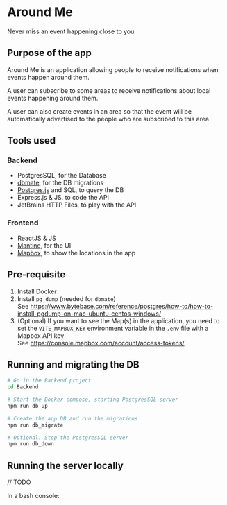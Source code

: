 # Around Me

Never miss an event happening close to you

## Purpose of the app

Around Me is an application allowing people to receive notifications when events happen around them.

A user can subscribe to some areas to receive notifications about local events happening around them.

A user can also create events in an area so that the event will be automatically advertised to the people who are
subscribed to this area

## Tools used

### Backend

- PostgresSQL, for the Database
- [dbmate](https://github.com/amacneil/dbmate), for the DB migrations
- [Postgres.js](https://github.com/porsager/postgres) and SQL, to query the DB
- Express.js & JS, to code the API
- JetBrains HTTP Files, to play with the API

### Frontend

- ReactJS & JS
- [Mantine](https://mantine.dev/), for the UI
- [Mapbox](https://www.mapbox.com/), to show the locations in the app

## Pre-requisite

1. Install Docker
2. Install `pg_dump` (needed for `dbmate`)     
   See https://www.bytebase.com/reference/postgres/how-to/how-to-install-pgdump-on-mac-ubuntu-centos-windows/
3. (Optional) If you want to see the Map(s) in the application, you need to set the `VITE_MAPBOX_KEY` environment variable in the `.env` file with a Mapbox API key     
   See https://console.mapbox.com/account/access-tokens/

## Running and migrating the DB

```bash
# Go in the Backend project
cd Backend

# Start the Docker compose, starting PostgresSQL server
npm run db_up

# Create the app DB and run the migrations
npm run db_migrate

# Optional. Stop the PostgresSQL server
npm run db_down
```

## Running the server locally

// TODO

In a bash console:
```bash
```


